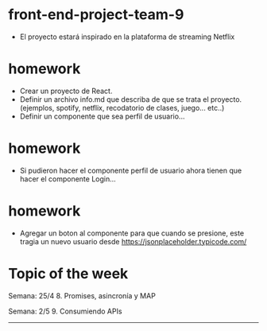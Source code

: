 # front-end-project-team-9

* El proyecto estará inspirado en la plataforma de streaming Netflix

# homework

* Crear un proyecto de React.
* Definir un archivo info.md que describa de que se trata el proyecto.  (ejemplos, spotify, netflix, recodatorio de clases, juego... etc..)
* Definir un componente que sea perfil de usuario... 


# homework

* Si pudieron hacer el componente perfil de usuario ahora tienen que hacer el componente Login...

# homework

* Agregar un boton al componente para que cuando se presione, este tragia un nuevo usuario desde https://jsonplaceholder.typicode.com/

# Topic of the week
Semana: 25/4
8. Promises, asincronía y MAP

Semana: 2/5
9. Consumiendo APIs


---
